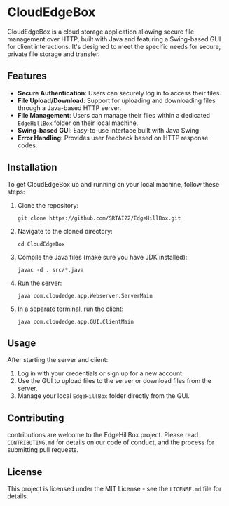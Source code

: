 # CloudEdgeBox

CloudEdgeBox is a cloud storage application allowing secure file management over HTTP, built with Java and featuring a Swing-based GUI for client interactions. It's designed to meet the specific needs for secure, private file storage and transfer.

## Features

- **Secure Authentication**: Users can securely log in to access their files.
- **File Upload/Download**: Support for uploading and downloading files through a Java-based HTTP server.
- **File Management**: Users can manage their files within a dedicated `EdgeHillBox` folder on their local machine.
- **Swing-based GUI**: Easy-to-use interface built with Java Swing.
- **Error Handling**: Provides user feedback based on HTTP response codes.

## Installation

To get CloudEdgeBox up and running on your local machine, follow these steps:

1. Clone the repository:
   ```
   git clone https://github.com/SRTAI22/EdgeHillBox.git
   ```
2. Navigate to the cloned directory:
   ```
   cd CloudEdgeBox
   ```
3. Compile the Java files (make sure you have JDK installed):
   ```
   javac -d . src/*.java
   ```
4. Run the server:
   ```
   java com.cloudedge.app.Webserver.ServerMain
   ```
5. In a separate terminal, run the client:
   ```
   java com.cloudedge.app.GUI.ClientMain
   ```

## Usage

After starting the server and client:

1. Log in with your credentials or sign up for a new account.
2. Use the GUI to upload files to the server or download files from the server.
3. Manage your local `EdgeHillBox` folder directly from the GUI.

## Contributing

contributions are welcome to the EdgeHillBox project. Please read `CONTRIBUTING.md` for details on our code of conduct, and the process for submitting pull requests.

## License

This project is licensed under the MIT License - see the `LICENSE.md` file for details.


